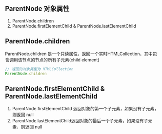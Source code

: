 
## ParentNode 对象属性
1. ParentNode.children
2. ParentNode.firstElementChild & ParentNode.lastElementChild

## ParentNode.children 
ParentNode.children 是一个只读属性，返回一个实时HTMLCollection，其中包含调用该节点的节点的所有子元素(child element)

```js
// 返回的对象类型为 HTMLCollection
ParentNode.children 
```

## ParentNode.firstElementChild & ParentNode.lastElementChild
1. ParentNode.firstElementChild 返回对象的第一个子元素，如果没有子元素，则返回 null
2. ParentNode.lastElementChild返回对象的最后一个子元素，如果没有子元素，则返回 null